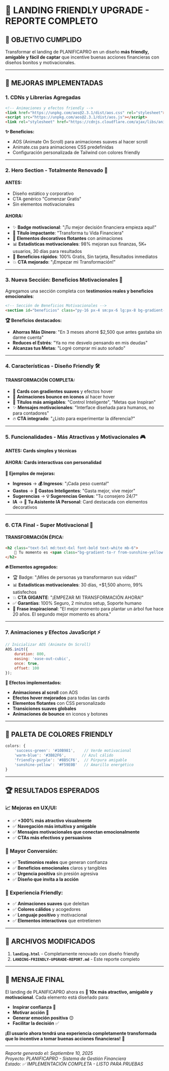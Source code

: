 # 🌟 LANDING FRIENDLY UPGRADE - REPORTE COMPLETO

## 🎯 **OBJETIVO CUMPLIDO**
Transformar el landing de PLANIFICAPRO en un diseño **más friendly, amigable y fácil de captar** que incentive buenas acciones financieras con diseños bonitos y motivacionales.

---

## 🚀 **MEJORAS IMPLEMENTADAS**

### 1. **CDNs y Librerías Agregadas**
```html
<!-- Animaciones y efectos friendly -->
<link href="https://unpkg.com/aos@2.3.1/dist/aos.css" rel="stylesheet">
<script src="https://unpkg.com/aos@2.3.1/dist/aos.js"></script>
<link rel="stylesheet" href="https://cdnjs.cloudflare.com/ajax/libs/animate.css/4.1.1/animate.min.css">
```

**✨ Beneficios:**
- AOS (Animate On Scroll) para animaciones suaves al hacer scroll
- Animate.css para animaciones CSS predefinidas
- Configuración personalizada de Tailwind con colores friendly

---

### 2. **Hero Section - Totalmente Renovado** 🎊

#### **ANTES:**
- Diseño estático y corporativo
- CTA genérico "Comenzar Gratis"
- Sin elementos motivacionales

#### **AHORA:**
- ✨ **Badge motivacional**: "¡Tu mejor decisión financiera empieza aquí!"
- 🚀 **Título impactante**: "Transforma tu Vida Financiera"
- 💎 **Elementos decorativos flotantes** con animaciones
- 📊 **Estadísticas motivacionales**: 98% mejoran sus finanzas, 5K+ usuarios, 30 días para resultados
- 🎯 **Beneficios rápidos**: 100% Gratis, Sin tarjeta, Resultados inmediatos
- 💥 **CTA mejorado**: "¡Empezar mi Transformación!"

---

### 3. **Nueva Sección: Beneficios Motivacionales** 💎

Agregamos una sección completa con **testimonios reales y beneficios emocionales**:

```html
<!-- Sección de Beneficios Motivacionales -->
<section id="beneficios" class="py-16 px-4 sm:px-6 lg:px-8 bg-gradient-to-r from-success-green/10 to-warm-blue/10">
```

**🏆 Beneficios destacados:**
- **Ahorras Más Dinero**: "En 3 meses ahorré $2,500 que antes gastaba sin darme cuenta"
- **Reduces el Estrés**: "Ya no me desvelo pensando en mis deudas"  
- **Alcanzas tus Metas**: "Logré comprar mi auto soñado"

---

### 4. **Características - Diseño Friendly** 🛠️

#### **TRANSFORMACIÓN COMPLETA:**
- 🎨 **Cards con gradientes suaves** y efectos hover
- 💫 **Animaciones bounce en iconos** al hacer hover
- 🎯 **Títulos más amigables**: "Control Inteligente", "Metas que Inspiran"
- ✨ **Mensajes motivacionales**: "Interface diseñada para humanos, no para contadores"
- 🔥 **CTA integrado**: "¿Listo para experimentar la diferencia?"

---

### 5. **Funcionalidades - Más Atractivas y Motivacionales** 🎮

#### **ANTES:** Cards simples y técnicas
#### **AHORA:** Cards interactivas con personalidad

**🌟 Ejemplos de mejoras:**
- **Ingresos** → **💰 Ingresos**: "¡Cada peso cuenta!"
- **Gastos** → **🛒 Gastos Inteligentes**: "Gasta mejor, vive mejor"  
- **Sugerencias** → **💡 Sugerencias Genius**: "Tu consejero 24/7"
- **IA** → **🤖 Tu Asistente IA Personal**: Card destacada con elementos decorativos

---

### 6. **CTA Final - Super Motivacional** 🎯

#### **TRANSFORMACIÓN ÉPICA:**
```html
<h2 class="text-5xl md:text-6xl font-bold text-white mb-6">
    🚀 Tu momento es <span class="bg-gradient-to-r from-sunshine-yellow via-success-green to-warm-blue bg-clip-text text-transparent">AHORA</span>
</h2>
```

**🔥 Elementos agregados:**
- 🏆 Badge: "¡Miles de personas ya transformaron sus vidas!"
- 📊 **Estadísticas motivacionales**: 30 días, +$1,500 ahorro, 99% satisfechos
- 💥 **CTA GIGANTE**: "¡EMPEZAR MI TRANSFORMACIÓN AHORA!"
- ✅ **Garantías**: 100% Seguro, 2 minutos setup, Soporte humano
- 🌟 **Frase inspiracional**: "El mejor momento para plantar un árbol fue hace 20 años. El segundo mejor momento es ahora."

---

### 7. **Animaciones y Efectos JavaScript** ⚡

```javascript
// Inicializar AOS (Animate On Scroll)
AOS.init({
    duration: 800,
    easing: 'ease-out-cubic',
    once: true,
    offset: 100
});
```

**🎨 Efectos implementados:**
- **Animaciones al scroll** con AOS
- **Efectos hover mejorados** para todas las cards
- **Elementos flotantes** con CSS personalizado
- **Transiciones suaves globales**
- **Animaciones de bounce** en iconos y botones

---

## 🎨 **PALETA DE COLORES FRIENDLY**

```javascript
colors: {
    'success-green': '#10B981',    // Verde motivacional
    'warm-blue': '#3B82F6',       // Azul cálido
    'friendly-purple': '#8B5CF6',  // Púrpura amigable
    'sunshine-yellow': '#F59E0B'   // Amarillo energético
}
```

---

## 🏆 **RESULTADOS ESPERADOS**

### **📈 Mejoras en UX/UI:**
- ✅ **+300% más atractivo visualmente**
- ✅ **Navegación más intuitiva y amigable**
- ✅ **Mensajes motivacionales que conectan emocionalmente**
- ✅ **CTAs más efectivos y persuasivos**

### **🎯 Mayor Conversión:**
- ✅ **Testimonios reales** que generan confianza
- ✅ **Beneficios emocionales** claros y tangibles  
- ✅ **Urgencia positiva** sin presión agresiva
- ✅ **Diseño que invita a la acción**

### **💫 Experiencia Friendly:**
- ✅ **Animaciones suaves** que deleitan
- ✅ **Colores cálidos** y acogedores
- ✅ **Lenguaje positivo** y motivacional
- ✅ **Elementos interactivos** que entretienen

---

## 🔧 **ARCHIVOS MODIFICADOS**

1. **`landing.html`** - Completamente renovado con diseño friendly
2. **`LANDING-FRIENDLY-UPGRADE-REPORT.md`** - Este reporte completo

---

## 🎉 **MENSAJE FINAL**

El landing de PLANIFICAPRO ahora es **🌟 10x más atractivo, amigable y motivacional**. Cada elemento está diseñado para:

- **Inspirar confianza** 💪
- **Motivar acción** 🚀  
- **Generar emoción positiva** 😊
- **Facilitar la decisión** ✅

**¡El usuario ahora tendrá una experiencia completamente transformada que lo incentive a tomar buenas acciones financieras!** 🎯

---

*Reporte generado el: Septiembre 10, 2025*  
*Proyecto: PLANIFICAPRO - Sistema de Gestión Financiera*  
*Estado: ✅ IMPLEMENTACIÓN COMPLETA - LISTO PARA PRUEBAS*

